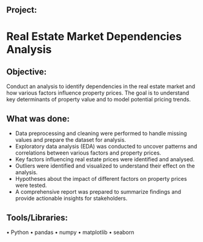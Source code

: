 ## Project:
# Real Estate Market Dependencies Analysis
## Objective:

Conduct an analysis to identify dependencies in the real estate market and how various factors influence property prices. The goal is to understand key determinants of property value and to model potential pricing trends.

## What was done:
- Data preprocessing and cleaning were performed to handle missing values and prepare the dataset for analysis.
- Exploratory data analysis (EDA) was conducted to uncover patterns and correlations between various factors and property prices.
- Key factors influencing real estate prices were identified and analysed.
- Outliers were identified and visualized to understand their effect on the analysis.
- Hypotheses about the impact of different factors on property prices were tested.
- A comprehensive report was prepared to summarize findings and provide actionable insights for stakeholders.

## Tools/Libraries:
•	Python
•	pandas
•	numpy
•	matplotlib
•	seaborn
